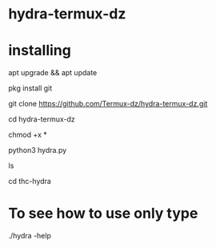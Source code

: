 # hydra-termux-dz

# installing 

apt upgrade && apt update

pkg install git

git clone https://github.com/Termux-dz/hydra-termux-dz.git

cd hydra-termux-dz

chmod +x *

python3 hydra.py

ls

cd thc-hydra

# To see how to use only type 

./hydra -help 
